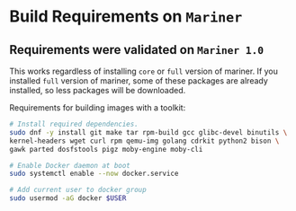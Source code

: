 
# Build Requirements on `Mariner`

## Requirements were validated on `Mariner 1.0`

This works regardless of installing `core` or `full` version of mariner.
If you installed `full` version of mariner, some of these packages are already installed, so less packages will be downloaded.

Requirements for building images with a toolkit:

```bash
# Install required dependencies.
sudo dnf -y install git make tar rpm-build gcc glibc-devel binutils \
kernel-headers wget curl rpm qemu-img golang cdrkit python2 bison \
gawk parted dosfstools pigz moby-engine moby-cli

# Enable Docker daemon at boot
sudo systemctl enable --now docker.service

# Add current user to docker group
sudo usermod -aG docker $USER
```
